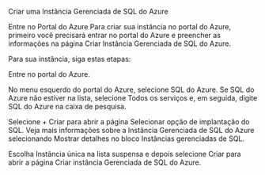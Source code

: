 Criar uma Instância Gerenciada de SQL do Azure



Entre no Portal do Azure
Para criar sua instância no portal do Azure, primeiro você precisará entrar no portal do Azure e preencher as informações na página Criar Instância Gerenciada de SQL do Azure.

Para sua instância, siga estas etapas:

Entre no portal do Azure.

No menu esquerdo do portal do Azure, selecione SQL do Azure. Se SQL do Azure não estiver na lista, selecione Todos os serviços e, em seguida, digite SQL do Azure na caixa de pesquisa.

Selecione + Criar para abrir a página Selecionar opção de implantação do SQL. Veja mais informações sobre a Instância Gerenciada de SQL do Azure selecionando Mostrar detalhes no bloco Instâncias gerenciadas de SQL.

Escolha Instância única na lista suspensa e depois selecione Criar para abrir a página Criar instância Gerenciada de SQL do Azure.
